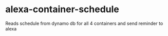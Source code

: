 # alexa-container-schedule

Reads schedule from dynamo db for all 4 containers and send reminder to alexa

